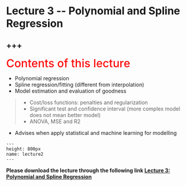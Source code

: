 # Lecture 3 -- Polynomial and Spline Regression

+++
---

<span style = "color: red; font-weight: 500;  font-size: 30px; text-align: left">Contents of this lecture</span>  <br />

* Polynomial regression
* Spline regression/fitting (different from interpolation)
* Model estimation and evaluation of goodness
>- Cost/loss functions: penalties and regularization
>- Significant test and confidence interval (more complex model does not mean better model)
>- ANOVA, MSE and R2
* Advises when apply statistical and machine learning for modelling


```{figure} ./lectures/lecture3.png
---
height: 800px
name: lecture2
---
```

**Please download the lecture through the following link [Lecture 3: Polynomial and Spline Regression](https://github.com/wengangmao/fmms050/blob/main/contents/regression/lectures/Lecture%202%20-%20Regression%20and%20interperation.pdf)**